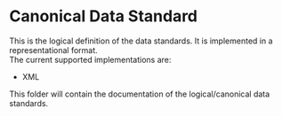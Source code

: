 # Canonical Data Standard

This is the logical definition of the data standards.
It is implemented in a representational format.   
The current supported implementations are:
 - XML

 This folder will contain the documentation of the logical/canonical data standards.